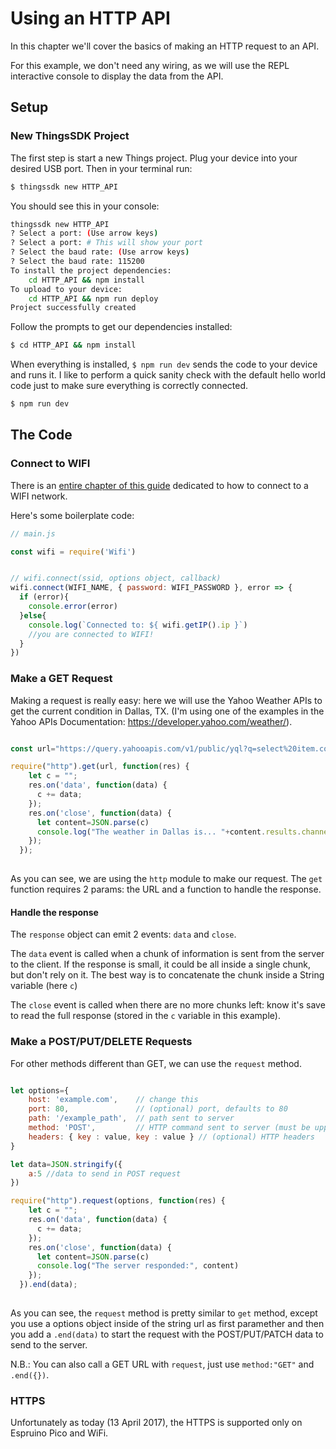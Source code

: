 # Using an HTTP API

In this chapter we'll cover the basics of making an HTTP request to an API.

For this example, we don't need any wiring, as we will use the REPL interactive console to display the data from the API. 

## Setup
### New ThingsSDK Project
The first step is start a new Things project. Plug your device into your desired USB port. Then in your terminal run:
```bash
$ thingssdk new HTTP_API
```

You should see this in your console:
```bash
thingssdk new HTTP_API
? Select a port: (Use arrow keys)
? Select a port: # This will show your port
? Select the baud rate: (Use arrow keys)
? Select the baud rate: 115200
To install the project dependencies:
    cd HTTP_API && npm install
To upload to your device:
    cd HTTP_API && npm run deploy
Project successfully created
```

Follow the prompts to get our dependencies installed:

```bash
$ cd HTTP_API && npm install
```

When everything is installed, `$ npm run dev` sends the code to your device and runs it. I like to perform a quick sanity check with the default hello world code just to make sure everything is correctly connected.

```bash
$ npm run dev
```

## The Code
### Connect to WIFI
There is an [entire chapter of this guide](https://guides.thingssdk.com/examples/using_wifi.html) dedicated to how to connect to a WIFI network.

Here's some boilerplate code:

```javascript
// main.js

const wifi = require('Wifi')


// wifi.connect(ssid, options object, callback)
wifi.connect(WIFI_NAME, { password: WIFI_PASSWORD }, error => {
  if (error){
  	console.error(error)
  }else{
  	console.log(`Connected to: ${ wifi.getIP().ip }`)
  	//you are connected to WIFI!
  }
})
```

### Make a GET Request

Making a request is really easy: here we will use the Yahoo Weather APIs to get the current condition in Dallas, TX. (I'm using one of the examples in the Yahoo APIs Documentation: https://developer.yahoo.com/weather/).


```javascript

const url="https://query.yahooapis.com/v1/public/yql?q=select%20item.condition.text%20from%20weather.forecast%20where%20woeid%20in%20(select%20woeid%20from%20geo.places(1)%20where%20text%3D%22dallas%2C%20tx%22)&format=json&env=store%3A%2F%2Fdatatables.org%2Falltableswithkeys";

require("http").get(url, function(res) {
    let c = "";
    res.on('data', function(data) {
      c += data;
    });
    res.on('close', function(data) {
      let content=JSON.parse(c)
      console.log("The weather in Dallas is... "+content.results.channel.item.condition.text);
    });
  });
  

```

As you can see, we are using the `http` module to make our request. The `get` function requires 2 params: the URL and a function to handle the response. 

#### Handle the response
The `response` object can emit 2 events: `data` and `close`. 

The `data` event is called when a chunk of information is sent from the server to the client. If the response is small, it could be all inside a single chunk, but don't rely on it. The best way is to concatenate the chunk inside a String variable (here `c`)

The `close` event is called when there are no more chunks left: know it's save to read the full response (stored in the `c` variable in this example).


### Make a POST/PUT/DELETE Requests
For other methods different than GET, we can use the `request` method. 


```javascript

let options={
	host: 'example.com', 	// change this
	port: 80,            	// (optional) port, defaults to 80
	path: '/example_path',	// path sent to server
	method: 'POST',       	// HTTP command sent to server (must be uppercase 'GET', 'POST', etc)
	headers: { key : value, key : value } // (optional) HTTP headers
}

let data=JSON.stringify({
	a:5 //data to send in POST request
})

require("http").request(options, function(res) {
    let c = "";
    res.on('data', function(data) {
      c += data;
    });
    res.on('close', function(data) {
      let content=JSON.parse(c)
      console.log("The server responded:", content)
    });
  }).end(data);
  
```

As you can see, the `request` method is pretty similar to `get` method, except you use a options object inside of the string url as first paramether and then you add a `.end(data)` to start the request with the POST/PUT/PATCH data to send to the server. 

N.B.: You can also call a GET URL with `request`, just use `method:"GET"` and `.end({})`. 


### HTTPS

Unfortunately as today (13 April 2017), the HTTPS is supported only on Espruino Pico and WiFi. 

